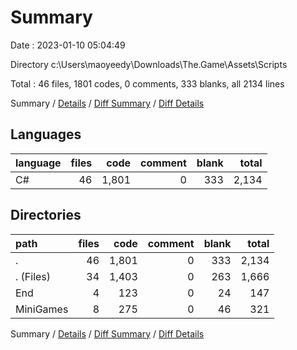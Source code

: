 # Summary

Date : 2023-01-10 05:04:49

Directory c:\\Users\\maoyeedy\\Downloads\\The.Game\\Assets\\Scripts

Total : 46 files,  1801 codes, 0 comments, 333 blanks, all 2134 lines

Summary / [Details](details.md) / [Diff Summary](diff.md) / [Diff Details](diff-details.md)

## Languages
| language | files | code | comment | blank | total |
| :--- | ---: | ---: | ---: | ---: | ---: |
| C# | 46 | 1,801 | 0 | 333 | 2,134 |

## Directories
| path | files | code | comment | blank | total |
| :--- | ---: | ---: | ---: | ---: | ---: |
| . | 46 | 1,801 | 0 | 333 | 2,134 |
| . (Files) | 34 | 1,403 | 0 | 263 | 1,666 |
| End | 4 | 123 | 0 | 24 | 147 |
| MiniGames | 8 | 275 | 0 | 46 | 321 |

Summary / [Details](details.md) / [Diff Summary](diff.md) / [Diff Details](diff-details.md)